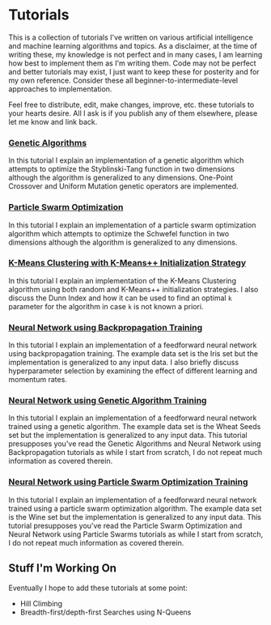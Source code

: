 # Tutorials

This is a collection of tutorials I've written on various artificial intelligence and machine learning algorithms and topics. As a disclaimer, at the time of writing these, my knowledge is not perfect and in many cases, I am learning how best to implement them as I'm writing them. Code may not be perfect and better tutorials may exist, I just want to keep these for posterity and for my own reference. Consider these all beginner-to-intermediate-level approaches to implementation.

Feel free to distribute, edit, make changes, improve, etc. these tutorials to your hearts desire. All I ask is if you publish any of them elsewhere, please let me know and link back.

### <a href="https://github.com/stratzilla/genetic-algorithms-tutorial">Genetic Algorithms</a>

In this tutorial I explain an implementation of a genetic algorithm which attempts to optimize the Styblinski-Tang function in two dimensions although the algorithm is generalized to any dimensions. One-Point Crossover and Uniform Mutation genetic operators are implemented.

### <a href="https://github.com/stratzilla/particle-swarm-optimization-tutorial">Particle Swarm Optimization</a>

In this tutorial I explain an implementation of a particle swarm optimization algorithm which attempts to optimize the Schwefel function in two dimensions although the algorithm is generalized to any dimensions.

### <a href="https://github.com/stratzilla/k-means-tutorial">K-Means Clustering with K-Means++ Initialization Strategy</a>

In this tutorial I explain an implementation of the K-Means Clustering algorithm using both random and K-Means++ initialization strategies. I also discuss the Dunn Index and how it can be used to find an optimal `k` parameter for the algorithm in case `k` is not known a priori. 

### <a href="https://github.com/stratzilla/neural-network-tutorial">Neural Network using Backpropagation Training</a>

In this tutorial I explain an implementation of a feedforward neural network using backpropagation training. The example data set is the Iris set but the implementation is generalized to any input data. I also briefly discuss hyperparameter selection by examining the effect of different learning and momentum rates.

### <a href="https://github.com/stratzilla/genetic-neural-network-tutorial">Neural Network using Genetic Algorithm Training</a>

In this tutorial I explain an implementation of a feedforward neural network trained using a genetic algorithm. The example data set is the Wheat Seeds set but the implementation is generalized to any input data. This tutorial presupposes you've read the Genetic Algorithms and Neural Network using Backpropagation tutorials as while I start from scratch, I do not repeat much information as covered therein.

### <a href="https://github.com/stratzilla/particle-neural-network-tutorial">Neural Network using Particle Swarm Optimization Training</a>

In this tutorial I explain an implementation of a feedforward neural network trained using a particle swarm optimization algorithm. The example data set is the Wine set but the implementation is generalized to any input data. This tutorial presupposes you've read the Particle Swarm Optimization and Neural Network using Particle Swarms tutorials as while I start from scratch, I do not repeat much information as covered therein.

## Stuff I'm Working On

Eventually I hope to add these tutorials at some point:

- Hill Climbing
- Breadth-first/depth-first Searches using N-Queens
